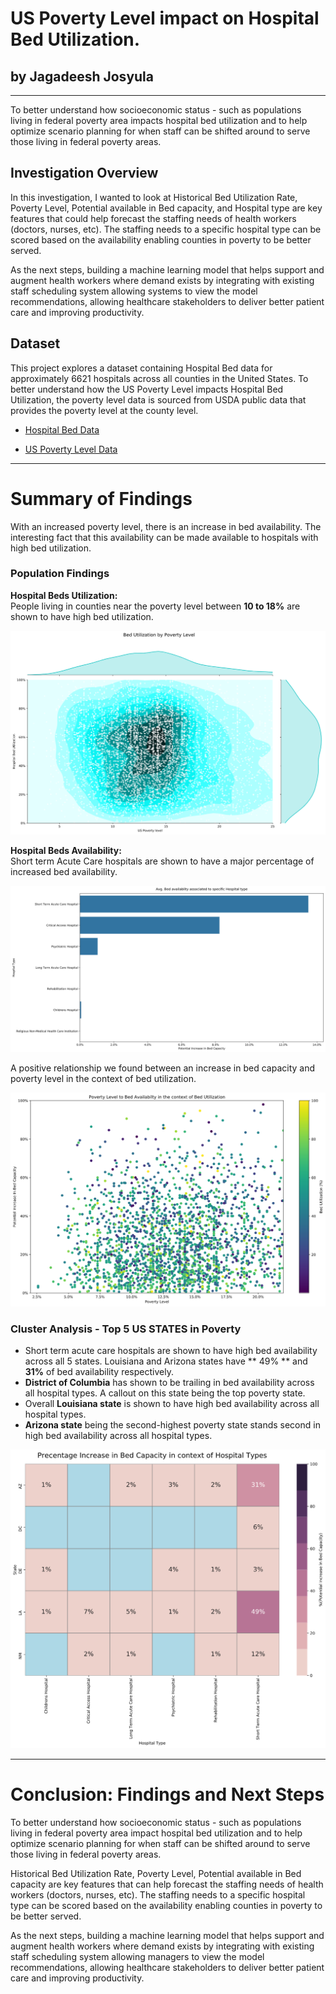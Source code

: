 # US Poverty Level impact on Hospital Bed Utilization.

## by Jagadeesh Josyula ##
---
To better understand how socioeconomic status - such as populations living in federal poverty area impacts hospital bed utilization and to help optimize scenario planning for when staff can be shifted around to serve those living in federal poverty areas.

## Investigation Overview ##

In this investigation, I wanted to look at Historical Bed Utilization Rate, Poverty Level, Potential available in Bed capacity, and Hospital type are key features that could help forecast the staffing needs of health workers (doctors, nurses, etc). The staffing needs to a specific hospital type can be scored based on the availability enabling counties in poverty to be better served.

As the next steps, building a machine learning model that helps support and augment health workers where demand exists by integrating with existing staff scheduling system allowing systems to view the model recommendations, allowing healthcare stakeholders to deliver better patient care and improving productivity.



## Dataset

This project explores a dataset containing Hospital Bed data for approximately 6621 hospitals across all counties in the United States. To better understand how the US Poverty Level impacts Hospital Bed Utilization, the poverty level data is sourced from USDA public data that provides the poverty level at the county level.

- [Hospital Bed Data](https://opendata.arcgis.com/datasets/1044bb19da8d4dbfb6a96eb1b4ebf629_0.csv)

- [US Poverty Level Data](https://www.ers.usda.gov/webdocs/DataFiles/48747/PovertyEstimates.xls)

---
# Summary of Findings #

With an increased poverty level, there is an increase in bed availability. The interesting fact that this availability can be made available to hospitals with high bed utilization.

### Population Findings ###

**Hospital Beds Utilization:** </br>
People living in counties near the poverty level between **10 to 18%** are shown to have high bed utilization.

![Bed Utilization](hospital-bedutilization.png)

**Hospital Beds Availability:** </br>
Short term Acute Care hospitals are shown to have a major percentage of increased bed availability.

![Beds Availability](increased-bedavailability.png)


A positive relationship we found between an increase in bed capacity and poverty level in the context of bed utilization.

![Poverty level in the context of bed utilization](povertylevel-bedavailibility.png)


### Cluster Analysis - Top 5 US STATES in Poverty ###

- Short term acute care hospitals are shown to have high bed availability across all 5 states. Louisiana and Arizona states have ** 49% ** and **31%** of bed availability respectively. 
- **District of Columbia** has shown to be trailing in bed availability across all hospital types. A callout on this state being the top poverty state.
- Overall **Louisiana state** is shown to have high bed availability across all hospital types.
- **Arizona state** being the second-highest poverty state stands second in high bed availability across all hospital types.

![Corelation Matrix](corelation-matrix.png)

---
# Conclusion: Findings and Next Steps #

To better understand how socioeconomic status - such as populations living in federal poverty area impact hospital bed utilization and to help optimize scenario planning for when staff can be shifted around to serve those living in federal poverty areas.

Historical Bed Utilization Rate, Poverty Level, Potential available in Bed capacity are key features that can help forecast the staffing needs of health workers (doctors, nurses, etc). The staffing needs to a specific hospital type can be scored based on the availability enabling counties in poverty to be better served.

As the next steps, building a machine learning model that helps support and augment health workers where demand exists by integrating with existing staff scheduling system allowing managers to view the model recommendations, allowing healthcare stakeholders to deliver better patient care and improving productivity.
